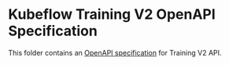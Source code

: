 # Kubeflow Training V2 OpenAPI Specification

This folder contains an [OpenAPI specification](https://github.com/OAI/OpenAPI-Specification)
for Training V2 API.
